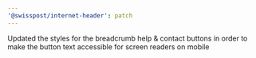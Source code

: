 ```yaml
---
'@swisspost/internet-header': patch
---
```


Updated the styles for the breadcrumb help & contact buttons in order to make the button text accessible for screen readers on mobile

